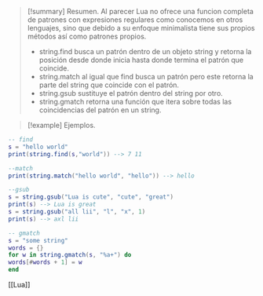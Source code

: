 >[!summary] Resumen.
>Al parecer Lua no ofrece una funcion completa de patrones con expresiones regulares como conocemos en otros lenguajes, sino que debido a su enfoque minimalista tiene sus propios métodos así como patrones propios.
>- string.find busca un patrón dentro de un objeto string y retorna la posición desde donde inicia hasta donde termina el patrón que coincide.
>- string.match al igual que find busca un patrón pero este retorna la parte del string que coincide con el patrón.
>- string.gsub sustituye el patrón dentro del string por otro.
>- string.gmatch retorna una función que itera sobre todas las coincidencias del patrón en un string.

>[!example] Ejemplos.
```Lua
-- find
s = "hello world"
print(string.find(s,"world")) --> 7 11

--match
print(string.match("hello world", "hello")) --> hello

--gsub
s = string.gsub("Lua is cute", "cute", "great")
print(s) --> Lua is great
s = string.gsub("all lii", "l", "x", 1)
print(s) --> axl lii

-- gmatch
s = "some string"
words = {}
for w in string.gmatch(s, "%a+") do
words[#words + 1] = w
end
```

[[Lua]]